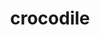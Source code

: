 ---
layout: smileys&emotion
title: crocodile
emoji: crocodile
permalink: 🐊.html
image: assets/img/3moji/crocodile.png
---